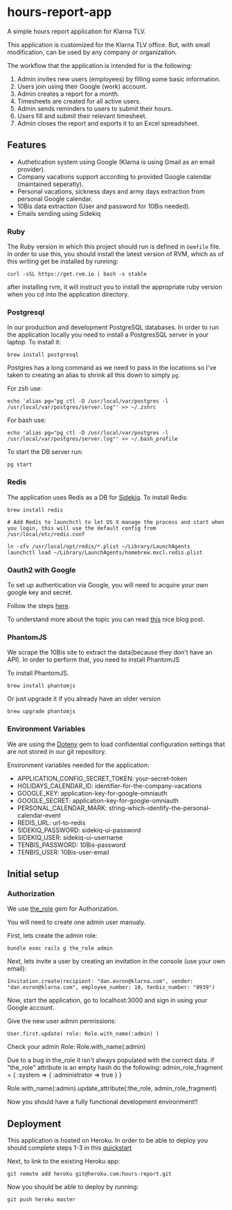 hours-report-app
================

A simple hours report application for Klarna TLV.

This application is customized for the Klarna TLV office. But, with small modification, can be used by any company or organization.

The workflow that the application is intended for is the following:

1. Admin invites new users (employees) by filling some basic information.
2. Users join using their Google (work) account.
3. Admin creates a report for a month.
4. Timesheets are created for all active users.
5. Admin sends reminders to users to submit their hours.
6. Users fill and submit their relevant timesheet.
7. Admin closes the report and exports it to an Excel spreadsheet.



## Features

* Authetication system using Google (Klarna is using Gmail as an email provider).
* Company vacations support according to provided Google calendar (maintained seperatly).
* Personal vacations, sickness days and army days extraction from personal Google calendar.
* 10Bis data extraction (User and password for 10Bis needed).
* Emails sending using Sidekiq


### Ruby

The Ruby version in which this project should run is defined in `Gemfile` file. In order to use this, you should
install the latest version of RVM, which as of this writing get be installed by running:

    curl -sSL https://get.rvm.io | bash -s stable

after installing rvm, it will instruct you to install the appropriate ruby version when you cd into the application directory.

### Postgresql


In our production and development PostgreSQL databases. In order to run the application locally you need to install a PostgresSQL server in your laptop. To install it:

    brew install postgresql

Postgres has a long command as we need to pass in the locations so I've taken to creating an alias to shrink all this down to simply `pg`.

For zsh use:

    echo 'alias pg="pg_ctl -D /usr/local/var/postgres -l /usr/local/var/postgres/server.log"' >> ~/.zshrc

For bash use:

    echo 'alias pg="pg_ctl -D /usr/local/var/postgres -l /usr/local/var/postgres/server.log"' >> ~/.bash_profile

To start the DB server run:

    pg start

### Redis

The application uses Redis as a DB for [Sidekiq](http://sidekiq.org/).
To install Redis:

	brew install redis

	# Add Redis to launchctl to let OS X manage the process and start when you login, this will use the default config from /usr/local/etc/redis.conf

	ln -sfv /usr/local/opt/redis/*.plist ~/Library/LaunchAgents
	launchctl load ~/Library/LaunchAgents/homebrew.mxcl.redis.plist

### Oauth2 with Google

To set up authentication via Google, you will need to acquire your own google key and secret.

Follow the steps [here](http://edralph.wordpress.com/2012/04/14/omniauth-google-oauth2-strategy-google-key-and-secret/).

To understand more about the topic you can read [this](http://blog.myitcv.org.uk/2013/02/19/omniauth-google-oauth2-example.html) nice blog post.

### PhantomJS

We scrape the 10Bis site to extract the data(because they don't have an API).
In order to perform that, you need to install PhantomJS

To install PhantomJS.

    brew install phantomjs

Or just upgrade it if you already have an older version

    brew upgrade phantomjs

### Environment Variables

We are using the [Dotenv](https://github.com/bkeepers/dotenv) gem to load confidential configuration settings that are not stored in our git repository.

Environment variables needed for the application:

* APPLICATION_CONFIG_SECRET_TOKEN: your-secret-token
* HOLIDAYS_CALENDAR_ID: identifier-for-the-company-vacations
* GOOGLE_KEY: application-key-for-google-omniauth
* GOOGLE_SECRET: application-key-for-google-omniauth
* PERSONAL_CALENDAR_MARK: string-which-identify-the-personal-calendar-event
* REDIS_URL: url-to-redis
* SIDEKIQ_PASSWORD: sidekiq-ui-password
* SIDEKIQ_USER: sidekiq-ui-username
* TENBIS_PASSWORD: 10Bis-password
* TENBIS_USER: 10Bis-user-email

## Initial setup

### Authorization

We use [the_role](https://github.com/the-teacher/the_role) gem for Authorization.

You will need to create one admin user manualy.

First, lets create the admin role:

	bundle exec rails g the_role admin

Next, lets invite a user by creating an invitation in the console (use your own email):

	Invitation.create(recipient: "dan.evron@klarna.com", sender: "dan.evron@klarna.com", employee_number: 10, tenbis_number: "8939")

Now, start the application, go to localhost:3000 and sign in using your Google account.

Give the new user admin permissions:

	User.first.update( role: Role.with_name(:admin) )

Check your admin Role:
  Role.with_name(:admin)

Due to a bug in the_role it isn't always populated with the correct data. if "the_role" attribute is an empty hash do the following:
  admin_role_fragment = {
    :system => {
      :administrator => true
    }
  }

  Role.with_name(:admin).update_attribute(:the_role, admin_role_fragment)

Now you should have a fully functional development environment!!

## Deployment

This application is hosted on Heroku.
In order to be able to deploy you should complete steps 1-3 in this [quickstart](https://devcenter.heroku.com/articles/quickstart)

Next, to link to the existing Heroku app:

	git remote add heroku git@heroku.com:hours-report.git

Now you should be able to deploy by running:

	git push heroku master

